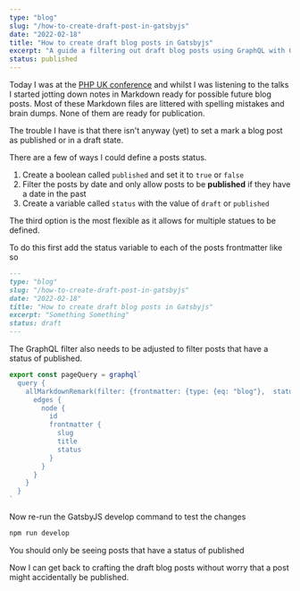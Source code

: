 ```yaml
---
type: "blog"
slug: "/how-to-create-draft-post-in-gatsbyjs"
date: "2022-02-18"
title: "How to create draft blog posts in Gatsbyjs"
excerpt: "A guide a filtering out draft blog posts using GraphQL with GatsbyJS"
status: published
---
```

Today I was at the [PHP UK conference](https://www.phpconference.co.uk) and whilst I was listening to the talks I started jotting down notes in Markdown ready for possible future blog posts.
Most of these Markdown files are littered with spelling mistakes and brain dumps.  None of them are ready for publication. 

The trouble I have is that there isn't anyway (yet) to set a mark a blog post as published or in a draft state.

There are a few of ways I could define a posts status.
1. Create a boolean called `published` and set it to `true` or `false`
2. Filter the posts by date and only allow posts to be **published** if they have a date in the past
3. Create a variable called `status` with the value of `draft` or `published`

The third option is the most flexible as it allows for multiple statues to be defined.

To do this first add the status variable to each of the posts frontmatter like so
```markdown
---
type: "blog"
slug: "/how-to-create-draft-post-in-gatsbyjs"
date: "2022-02-18"
title: "How to create draft blog posts in Gatsbyjs"
excerpt: "Something Something"
status: draft
---
```

The GraphQL filter also needs to be adjusted to filter posts that have a status of published.

```javascript
export const pageQuery = graphql`
  query {
    allMarkdownRemark(filter: {frontmatter: {type: {eq: "blog"},  status: {eq: "published"}}}, sort: { order: DESC, fields: [frontmatter___date] }) {
      edges {
        node {
          id
          frontmatter {
            slug
            title
            status
          }
        }
      }
    }
  }
`
```

Now re-run the GatsbyJS develop command to test the changes
```bash
npm run develop
```
You should only be seeing posts that have a status of published

Now I can get back to crafting the draft blog posts without worry that a post might accidentally be published. 